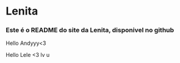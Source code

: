 # Lenita

### Este é o README do site da Lenita, disponivel no github
Hello Andyyy<3

Hello Lele <3 lv u